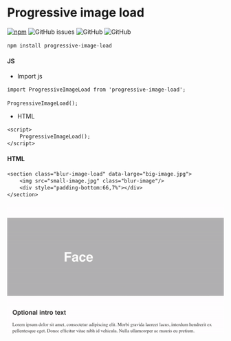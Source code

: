# Progressive image load

[![npm](https://img.shields.io/npm/dt/progressive-image-load.svg)](https://www.npmjs.com/package/progressive-image-load) 
![GitHub issues](https://img.shields.io/github/issues/jimvaneijk/progressive-image-load.svg)
![GitHub](https://img.shields.io/github/license/jimvaneijk/progressive-image-load.svg)
![GitHub](https://img.shields.io/badge/dutch%20made-100%25-orange.svg)



`npm install progressive-image-load`

#### JS

* Import js
```
import ProgressiveImageLoad from 'progressive-image-load';

ProgressiveImageLoad();
```

* HTML
```
<script>
    ProgressiveImageLoad();
</script>
```

#### HTML

```
<section class="blur-image-load" data-large="big-image.jpg">
    <img src="small-image.jpg" class="blur-image"/>
    <div style="padding-bottom:66,7%"></div>
</section>
```

<img src="example.gif">
